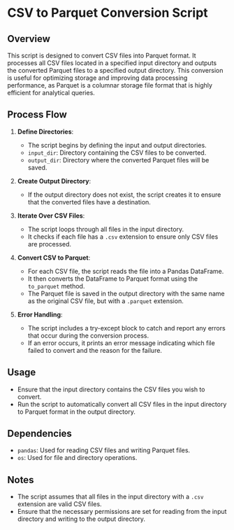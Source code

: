 # CSV to Parquet Conversion Script

## Overview
This script is designed to convert CSV files into Parquet format. It processes all CSV files located in a specified input directory and outputs the converted Parquet files to a specified output directory. This conversion is useful for optimizing storage and improving data processing performance, as Parquet is a columnar storage file format that is highly efficient for analytical queries.

## Process Flow
1. **Define Directories**:
   - The script begins by defining the input and output directories.
   - `input_dir`: Directory containing the CSV files to be converted.
   - `output_dir`: Directory where the converted Parquet files will be saved.

2. **Create Output Directory**:
   - If the output directory does not exist, the script creates it to ensure that the converted files have a destination.

3. **Iterate Over CSV Files**:
   - The script loops through all files in the input directory.
   - It checks if each file has a `.csv` extension to ensure only CSV files are processed.

4. **Convert CSV to Parquet**:
   - For each CSV file, the script reads the file into a Pandas DataFrame.
   - It then converts the DataFrame to Parquet format using the `to_parquet` method.
   - The Parquet file is saved in the output directory with the same name as the original CSV file, but with a `.parquet` extension.

5. **Error Handling**:
   - The script includes a try-except block to catch and report any errors that occur during the conversion process.
   - If an error occurs, it prints an error message indicating which file failed to convert and the reason for the failure.

## Usage
- Ensure that the input directory contains the CSV files you wish to convert.
- Run the script to automatically convert all CSV files in the input directory to Parquet format in the output directory.

## Dependencies
- `pandas`: Used for reading CSV files and writing Parquet files.
- `os`: Used for file and directory operations.

## Notes
- The script assumes that all files in the input directory with a `.csv` extension are valid CSV files.
- Ensure that the necessary permissions are set for reading from the input directory and writing to the output directory. 